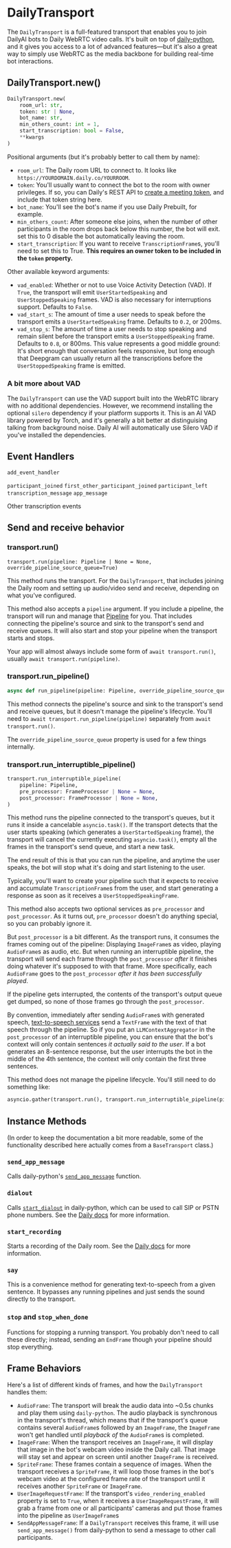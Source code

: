 # DailyTransport

The `DailyTransport` is a full-featured transport that enables you to join DailyAI bots to Daily WebRTC video calls. It's built on top of [daily-python](https://docs.daily.co/reference/daily-python), and it gives you access to a lot of advanced features—but it's also a great way to simply use WebRTC as the media backbone for building real-time bot interactions.

## DailyTransport.new()

```python
DailyTransport.new(
    room_url: str,
    token: str | None,
    bot_name: str,
    min_others_count: int = 1,
    start_transcription: bool = False,
    **kwargs
)
```

Positional arguments (but it's probably better to call them by name):

- `room_url`: The Daily room URL to connect to. It looks like `https://YOURDOMAIN.daily.co/YOURROOM`.
- `token`: You'll usually want to connect the bot to the room with owner privileges. If so, you can Daily's REST API to [create a meeting token](https://docs.daily.co/reference/rest-api/meeting-tokens), and include that token string here.
- `bot_name`: You'll see the bot's name if you use Daily Prebuilt, for example.
- `min_others_count`: After someone else joins, when the number of other participants in the room drops back below this number, the bot will exit. set this to 0 disable the bot automatically leaving the room.
- `start_transcription`: If you want to receive `TranscriptionFrame`s, you'll need to set this to True. **This requires an owner token to be included in the `token` property.**

Other available keyword arguments:

- `vad_enabled`: Whether or not to use Voice Activity Detection (VAD). If `True`, the transport will emit `UserStartedSpeaking` and `UserStoppedSpeaking` frames. VAD is also necessary for interruptions support. Defaults to `False`.
- `vad_start_s`: The amount of time a user needs to speak before the transport emits a `UserStartedSpeaking` frame. Defaults to `0.2`, or 200ms.
- `vad_stop_s`: The amount of time a user needs to stop speaking and remain silent before the transport emits a `UserStoppedSpeaking` frame. Defaults to `0.8`, or 800ms. This value represents a good middle ground: It's short enough that conversation feels responsive, but long enough that Deepgram can usually return all the transcriptions before the `UserStoppedSpeaking` frame is emitted.

### A bit more about VAD

The `DailyTransport` can use the VAD support built into the WebRTC library with no additional dependencies. However, we recommend installing the optional `silero` dependency if your platform supports it. This is an AI VAD library powered by Torch, and it's generally a bit better at distinguising talking from background noise. Daily AI will automatically use Silero VAD if you've installed the dependencies.

## Event Handlers

`add_event_handler`

`participant_joined`
`first_other_participant_joined`
`participant_left`
`transcription_message`
`app_message`

Other transcription events

## Send and receive behavior

### transport.run()

`transport.run(pipeline: Pipeline | None = None, override_pipeline_source_queue=True)`

This method runs the transport. For the `DailyTransport`, that includes joining the Daily room and setting up audio/video send and receive, depending on what you've configured.

This method also accepts a `pipeline` argument. If you include a pipeline, the transport will run and manage that [Pipeline](../pipelines) for you. That includes connecting the pipeline's source and sink to the transport's send and receive queues. It will also start and stop your pipeline when the transport starts and stops.

Your app will almost always include some form of `await transport.run()`, usually `await transport.run(pipeline)`.

### transport.run_pipeline()

```python
async def run_pipeline(pipeline: Pipeline, override_pipeline_source_queue=True):
```

This method connects the pipeline's source and sink to the transport's send and receive queues, but it doesn't manage the pipeline's lifecycle. You'll need to `await transport.run_pipeline(pipeline)` separately from `await transport.run()`.

The `override_pipeline_source_queue` property is used for a few things internally.

### transport.run_interruptible_pipeline()

```python
transport.run_interruptible_pipeline(
    pipeline: Pipeline,
    pre_processor: FrameProcessor | None = None,
    post_processor: FrameProcessor | None = None,
)
```

This method runs the pipeline connected to the transport's queues, but it runs it inside a cancelable `asyncio.task()`. If the transport detects that the user starts speaking (which generates a `UserStartedSpeaking` frame), the transport will cancel the currently executing `asyncio.task()`, empty all the frames in the transport's send queue, and start a new task.

The end result of this is that you can run the pipeline, and anytime the user speaks, the bot will stop what it's doing and start listening to the user.

Typically, you'll want to create your pipeline such that it expects to receive and accumulate `TranscriptionFrame`s from the user, and start generating a response as soon as it receives a `UserStoppedSpeakingFrame`.

This method also accepts two optional services as `pre_processor` and `post_processor`. As it turns out, `pre_processor` doesn't do anything special, so you can probably ignore it.

But `post_processor` is a bit different. As the transport runs, it consumes the frames coming out of the pipeline: Displaying `ImageFrame`s as video, playing `AudioFrame`s as audio, etc. But when running an interruptible pipeline, the transport will send each frame through the `post_processor` _after_ it finishes doing whatever it's supposed to with that frame. More specifically, each `AudioFrame` goes to the `post_processor` _after it has been successfully played_.

If the pipeline gets interrupted, the contents of the transport's output queue get dumped, so none of those frames go through the `post_processor`.

By convention, immediately after sending `AudioFrame`s with generated speech, [text-to-speech services](../services/tts-service) send a `TextFrame` with the text of that speech through the pipeline. So if you put an `LLMContextAggregator` in the `post_processor` of an interruptible pipeline, you can ensure that the bot's context will only contain sentences _it actually said to the user_. If a bot generates an 8-sentence response, but the user interrupts the bot in the middle of the 4th sentence, the context will only contain the first three sentences.

This method does not manage the pipeline lifecycle. You'll still need to do something like:

```python
asyncio.gather(transport.run(), transport.run_interruptible_pipeline(pipeline))
```

## Instance Methods

(In order to keep the documentation a bit more readable, some of the functionality described here actually comes from a `BaseTransport` class.)

### `send_app_message`

Calls daily-python's [`send_app_message`](https://reference-python.daily.co/api_reference.html#daily.CallClient.send_app_message) function.

### `dialout`

Calls [`start_dialout`](https://reference-python.daily.co/api_reference.html#daily.CallClient.start_dialout) in daily-python, which can be used to call SIP or PSTN phone numbers. See the [Daily docs](https://docs.daily.co/guides/products/dial-in-dial-out#main) for more information.

### `start_recording`

Starts a recording of the Daily room. See the [Daily docs](https://docs.daily.co/reference/rest-api/rooms/recordings/start) for more information.

### `say`

This is a convenience method for generating text-to-speech from a given sentence. It bypasses any running pipelines and just sends the sound directly to the transport.

### `stop` and `stop_when_done`

Functions for stopping a running transport. You probably don't need to call these directly; instead, sending an `EndFrame` though your pipeline should stop everything.

## Frame Behaviors

Here's a list of different kinds of frames, and how the `DailyTransport` handles them:

- `AudioFrame`: The transport will break the audio data into ~0.5s chunks and play them using `daily-python`. The audio playback is synchronous in the transport's thread, which means that if the transport's queue contains several `AudioFrame`s followed by an `ImageFrame`, the `ImageFrame` won't get handled until _playback of_ the `AudioFrame`s is completed.
- `ImageFrame`: When the transport receives an `ImageFrame`, it will display that image in the bot's webcam video inside the Daily call. That image will stay set and appear on screen until another `ImageFrame` is received.
- `SpriteFrame`: These frames contain a sequence of images. When the transport receives a `SpriteFrame`, it will loop those frames in the bot's webcam video at the configured frame rate of the transport until it receives another `SpriteFrame` or `ImageFrame`.
- `UserImageRequestFrame`: If the transport's `video_rendering_enabled` property is set to `True`, when it receives a `UserImageRequestFrame`, it will grab a frame from one or all participants' cameras and put those frames into the pipeline as `UserImageFrame`s
- `SendAppMessageFrame`: If a `DailyTransport` receives this frame, it will use `send_app_message()` from daily-python to send a message to other call participants.

